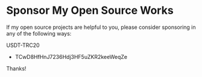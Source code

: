# Sponsor My Open Source Works

If my open source projects are helpful to you, please consider sponsoring in any of the following ways:

USDT-TRC20 
- TCwD8HfHnJ7236Hdj3HF5uZKR2keeWeqZe

Thanks!

